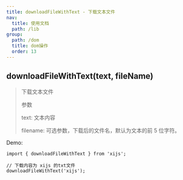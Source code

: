 ```yaml
---
title: downloadFileWithText - 下载文本文件
nav:
  title: 使用文档
  path: /lib
group:
  path: /dom
  title: dom操作
  order: 13
---
```


## downloadFileWithText(text, fileName)

> 下载文本文件
>
> 参数
>
> text: 文本内容
>
> filename: 可选参数，下载后的文件名，默认为文本的前 5 位字符。

Demo:

```tsx | pure
import { downloadFileWithText } from 'xijs';

// 下载内容为 xijs 的txt文件
downloadFileWithText('xijs');
```
